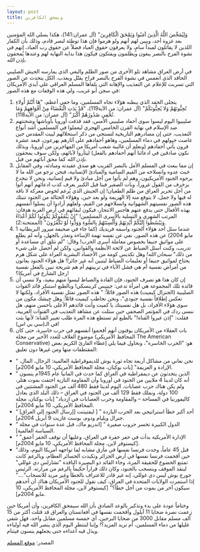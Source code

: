 ```yaml
---
layout: post
title: ويمحق الكافرين
---
```

وَلِيُمَحِّصَ اللَّهُ الَّذِينَ آمَنُوا وَيَمْحَقَ الْكَافِرِينَ" (آل عمران:141)، هكذا يسلي الله المؤمنين بعد غزوة أحد، ويبين لهم أنهم ولو هزموا فإن هذا توطئة لنصر قادم، وذلك بأن الكفار اللذين لا يقاتلون لمبدأ سامٍ، ولا يعرفون حقوق العباد فضلاً عن حقوق رب العباد، إنهم في نشوة الفرح بالنصر يبغون ويظلمون ويفتكون فيكون هذا بداية النهاية لهم وعندها يُمحقون _بإذن الله_.

في أرض العراق مشاهد تلو الأخرى من صور الظلم والبغي الذي يمارسه الجيش الصليبي الحاقد الذي انغمس في نشوة الفرح بالنصر فراح يقتّل ويعذب. الكل يتحدث عن الصور التي تسربت للإعلام عن التعذيب والإهانة التي يلقاها المسلم العراقي علي أيدي الأمريكان في سجن أبو غريب، ولي هذه الوقفات مع هذه الصور:

1.  يتجلى الحقد الذي يبطنه هؤلاء تجاه المسلمين، وما خفي أعظم، "هَا أَنْتُمْ أُولاءِ تُحِبُّونَهُمْ وَلا يُحِبُّونَكُمْ" (آل عمران: من الآية119)، "قَدْ بَدَتِ الْبَغْضَاءُ مِنْ أَفْوَاهِهِمْ وَمَا تُخْفِي صُدُورُهُمْ أَكْبَرُ" (آل عمران: من الآية118).
2. صليبيوا اليوم ليسوا سوى أحفاد صليبيي الأمس، فقد قذفت أوروبا بأوباشها وشحنتهم ضد الإسلام في نهاية القرن الخامس الهجري ليعملوا في المسلمين أشد أنواع التعذيب، حتى إن مصادرهم التاريخية لتستحي من ذكر استحلالهم لبيت المقدس حين غاصت خيولهم في دماء المسلمين، وهاهو أحفادهم على آثارهم يهرعون، فبعد عشرة قرون يأتي أحفادهم (ونعلم أن غالبية شعب أمريكا من المهاجرين من أوروبا، وبذلك نكون صادقين في ادعائنا أنهم أحفادهم بالفعل) ليثأروا لآبائهم، ولكن سوف يمحقون _بإذن الله_ كما محق آبائهم من قبل.
3. إن مما يبعث في المسلم الأمل بالنصر القريب هو صدق عقيدته ومبادئه، وفي المقابل خبث عدوه وانسلاخه من القيم السامية والمبادئ الإنسانية، فنحن نرجو من الله ما لا يرجوه الجنود الأمريكيون، وهم لم يأتوا من أجل مبادئ ولا قيم إنسانية، ونحن لا ننخدع بزخرف من القول غروراً، وبات الصغير فينا قبل الكبير يعرف كذب ادعائهم أنهم أتوا من أجل تحرير العراق من ظلم الطغيان! إن الجيش الذي يُرغم لخوض معركة لا ناقة له فيها ولا جمل، لا يتوقع منه إلا الهزيمة ولو بعد حين، وهؤلاء الحثالة من الجنود تنبئك هذه الصور نفسيتهم الشهوانية وانسلاخهم من القيم، ولعلهم أرادوا أن يسلوا أنفسهم بهذه الأفعال حتى يدفع عنهم هاجس الانتحار، فيكون لبقائهم في أرض الغربة هدفان: المرتب الشهري و التسلية بالأسرى المسلمين! "إِنْ يَثْقَفُوكُمْ يَكُونُوا لَكُمْ أَعْدَاءً وَيَبْسُطُوا إِلَيْكُمْ أَيْدِيَهُمْ وَأَلْسِنَتَهُمْ بِالسُّوءِ وَوَدُّوا لَوْ تَكْفُرُونَ" (الممتحنة:2).
4. عندما سئل أحد هؤلاء الجنود واسمه فريديك (كما جاء في صحيفة ميرور البريطانية 1 مايو 2004) عن هذه الصور، نفي عن نفسه تهمة الإساءة وتعذر بالجهل، وأنه لم يطلع على مواثيق جنيفا بخصوص معاملة أسرى الحرب! وقال: "لم نتلق أي مساعدة أو تدريب، وكنت أسئل الضباط عن لائحة الأنظمة والقوانين، ولكن لم أحصل على شيء من ذلك" _سبحان الله!_ وهل تكديس كومة من الأجساد البشرية العراة على شكل هرم يحتاج لمواثيق جنيفا أو تعليمات الضباط ليتبين أنه غير جائز!! هل هؤلاء الجنود يعانون من أمراض نفسية أم هي فشل الأباء في تربيتهم أم هم شريحة تبين بالفعل نفسية رجل الشارع في أمريكا؟!
5. إن كان هذا هو تصرف الجنود، فإن القادة والضباط ليسوا منهم ببعيد، ولا ننسي أن قائدة تلك المجموعة هي امرأة تدعى: جينيس كربنسكي! وبالطبع استنكر قائد القوات الصليبية (الجنرال كيميت) هذه الصور قائلاً: " هذه الصور تمثل نفسية الأفراد، ولكنها لا تعكس إطلاقاً نفسية جنودي"، ونحن نخاطب كيميت قائلاً: وهل جيشك مكون من سوى هؤلاء الأفراد، بل هل نفسيتك يا كميت وأنت قائدهم الأعلى بأحسن منهم، هل ننسى ردك في المؤتمر الصحفي حين سئلت عن مشاهد التعذيب في القنوات العربية، فقلت: "إذن غيروا القناة!" بالطبع لم تستطع هذه المرة طلب تغيير القناة؛ لأنها بثت في الـ(سي بي اس)!
6. بات العقلاء من الأمريكان يوقنون أنهم أقحموا أنفسهم في حرب خاسرة، حتى كان موضوع الغلاف للعدد الأخير من مجلة (المحافظ الأمريكي The American Conservative) هو: "الحرب الخاسرة"، ونحاول فيما يلي إعطاء القارئ الكريم بعض المقتطفات منها ومن غيرها دون تعليق:

* “ نحن نعاني من مشاكل أربعة تجاه ثورة بوش للديموقراطية العالمية: الرجال، المال، الإرادة و العزيمة" [بات بوكنان، مجلة المحافظ الأمريكي، 10 مايو 2004م].
* " الذين يتحدثون عن ديمقراطية في العراق كما حدث في المانيا عام 1945م ينسون أنه كان لدينا 4 ملايين من الجنود في أوروبا وأن المقاومة النازية اختفت بموت هتلر، ولم يكن هناك حرب عصابات. اليوم لدينا فقط 480 ألف من الجنود المشتتين في 100 دولة، ونملك فقط 129 ألف من الجنود في العراق – ذلك البلد الذي يعادل كاليفورنيا في المساحة – والمقاومة وحرب العصابات في ازدياد" [بات بوكنان، مجلة المحافظ الأمريكي، 10 مايو 2004م].
* “ [إرسال الجنود إلي العراق] أحد أكبر خطأ استراتيجي بعد الحرب الباردة " [ ليفتيننت جنرال ويليام ودوم، بوست غازيت 9 أبريل 2004م].
* ” الدول الكبيرة تخسر حروب صغيرة " [اندريو ماك، قبل عدة سنوات في مجلة السياسة العالمية].
* “ الإدارة الأمريكية بدأت في حفر حفرة في العراق، وعليها أن توقف الحفر أعمق" [كيستوفر لاين، مجلة المحافظ الأمريكي، 10 مايو 2004م].
* “قبل 45 عاماُ، وجدت فرنسا نفسها في مأزق مشابه لما تواجهه أمريكا اليوم، وذلك حين أقحمت فرنسا نفسها في أرض الجزائر وتكبدت الخسائر العظام، وبالرغم كانت تمتنع الخضوع للحقيقة المرة، وجاء القائد ذو البصيرة النافذة "تشارلس دي غوللي" لينقذ الموقف وينسحب بالجنود، وكان ذلك قراراً حكيماً بالرغم من مرارته. الرئيس جورج بوش ليس دي غوللي، إنه غير قادر للاعتراف بالخطأ وغير مريد للانسحاب"...." إذا استمرت الولايات المتحدة في العراق، كيف نقول للجنود الأمريكان هناك أن أحدهم سيكون آخر من يموت من أجل خطأ؟" [كيستوفر لاين، مجلة المحافظ الأمريكي، 10 مايو 2004م].

وختاماً عودة على بدء وتذكير بالوعد الصادق بأن الله سيمحق الكافرين، وأن أمريكا حين زعمت نصرة ضحايا 11 أيلول وأقحمت نفسها في أفغانستان والعراق قد قتلت أكثر من 15 ألف مسلم مقابل 3000 من ضحايا البرجين، أي خمسة مسلمين مقابل واحد، فهل شفي غليلها من دماء المسلمين، أم تريد المزيد؟! وإننا لننتظر اليوم الذي ينصر الله فيه أولياءه ويذل فيه أعداءه حتى يجعلهم ينسون فيتنام.

المصدر: [موقع المسلم](http://old.almoslim.net/node/84555)
